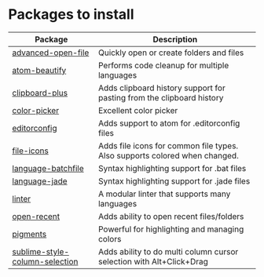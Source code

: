 # Packages to install

Package                                                                                   | Description
----------------------------------------------------------------------------------------- | --------------------------------------------------------------------------
[advanced-open-file](https://atom.io/packages/advanced-open-file)                           | Quickly open or create folders and files
[atom-beautify](https://atom.io/packages/atom-beautify)                                   | Performs code cleanup for multiple languages
[clipboard-plus](https://atom.io/packages/clipboard-plus)                                 | Adds clipboard history support for pasting from the clipboard history
[color-picker](https://atom.io/packages/color-picker)                                     | Excellent color picker
[editorconfig](https://atom.io/packages/editorconfig)                                     | Adds support to atom for .editorconfig files
[file-icons](https://atom.io/packages/file-icons)                                         | Adds file icons for common file types. Also supports colored when changed.
[language-batchfile](https://atom.io/packages/language-batchfile)                         | Syntax highlighting support for .bat files
[language-jade](https://atom.io/packages/language-jade)                                   | Syntax highlighting support for .jade files
[linter](https://atom.io/packages/linter)                                                 | A modular linter that supports many languages
[open-recent](https://atom.io/packages/open-recent)                                       | Adds ability to open recent files/folders
[pigments](https://atom.io/packages/pigments)                                             | Powerful for highlighting and managing colors
[sublime-style-column-selection](https://atom.io/packages/sublime-style-column-selection) | Adds ability to do multi column cursor selection with Alt+Click+Drag
